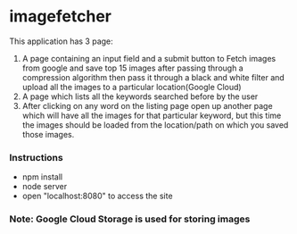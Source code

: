 # imagefetcher
This application has 3 page: 
 1. A page containing an input field and a submit button to Fetch images from google and save top 15 images after passing through a compression algorithm then pass it through a black and white filter and upload all the images to a particular location(Google Cloud)
 2. A page which lists all the keywords searched before by the user
 3. After clicking on any word on the listing page open up another page which will have all the images for that particular keyword, but this time the images should be loaded from the location/path on which you saved those images.
### Instructions
- npm install
- node server
- open "localhost:8080" to access the site
### Note: Google Cloud Storage is used for storing images

